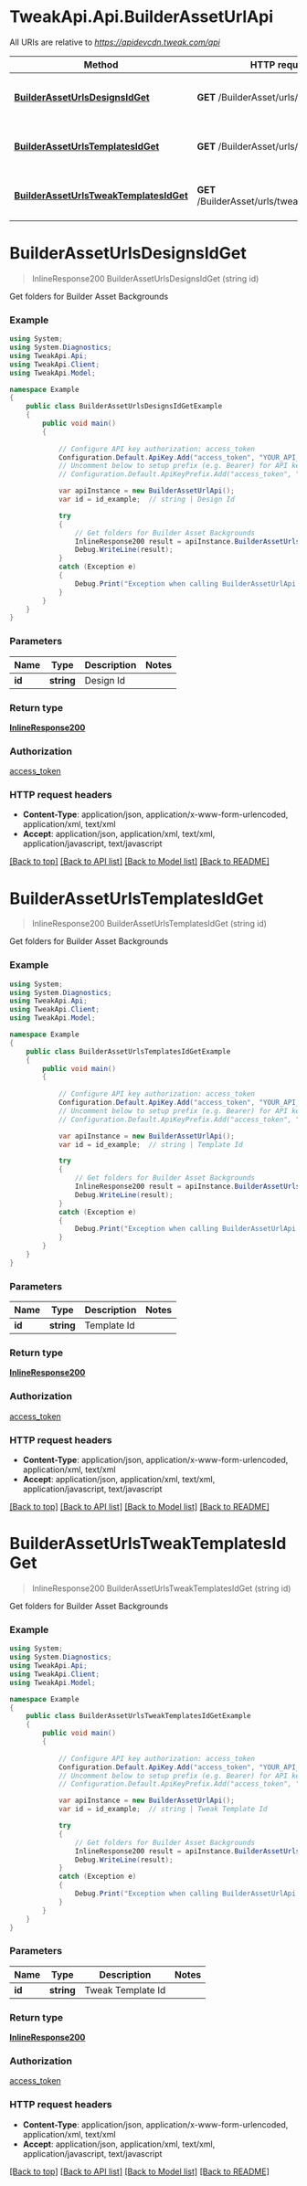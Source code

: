 # TweakApi.Api.BuilderAssetUrlApi

All URIs are relative to *https://apidevcdn.tweak.com/api*

Method | HTTP request | Description
------------- | ------------- | -------------
[**BuilderAssetUrlsDesignsIdGet**](BuilderAssetUrlApi.md#builderasseturlsdesignsidget) | **GET** /BuilderAsset/urls/designs/{id} | Get folders for Builder Asset Backgrounds
[**BuilderAssetUrlsTemplatesIdGet**](BuilderAssetUrlApi.md#builderasseturlstemplatesidget) | **GET** /BuilderAsset/urls/templates/{id} | Get folders for Builder Asset Backgrounds
[**BuilderAssetUrlsTweakTemplatesIdGet**](BuilderAssetUrlApi.md#builderasseturlstweaktemplatesidget) | **GET** /BuilderAsset/urls/tweakTemplates/{id} | Get folders for Builder Asset Backgrounds


<a name="builderasseturlsdesignsidget"></a>
# **BuilderAssetUrlsDesignsIdGet**
> InlineResponse200 BuilderAssetUrlsDesignsIdGet (string id)

Get folders for Builder Asset Backgrounds

### Example
```csharp
using System;
using System.Diagnostics;
using TweakApi.Api;
using TweakApi.Client;
using TweakApi.Model;

namespace Example
{
    public class BuilderAssetUrlsDesignsIdGetExample
    {
        public void main()
        {
            
            // Configure API key authorization: access_token
            Configuration.Default.ApiKey.Add("access_token", "YOUR_API_KEY");
            // Uncomment below to setup prefix (e.g. Bearer) for API key, if needed
            // Configuration.Default.ApiKeyPrefix.Add("access_token", "Bearer");

            var apiInstance = new BuilderAssetUrlApi();
            var id = id_example;  // string | Design Id

            try
            {
                // Get folders for Builder Asset Backgrounds
                InlineResponse200 result = apiInstance.BuilderAssetUrlsDesignsIdGet(id);
                Debug.WriteLine(result);
            }
            catch (Exception e)
            {
                Debug.Print("Exception when calling BuilderAssetUrlApi.BuilderAssetUrlsDesignsIdGet: " + e.Message );
            }
        }
    }
}
```

### Parameters

Name | Type | Description  | Notes
------------- | ------------- | ------------- | -------------
 **id** | **string**| Design Id | 

### Return type

[**InlineResponse200**](InlineResponse200.md)

### Authorization

[access_token](../README.md#access_token)

### HTTP request headers

 - **Content-Type**: application/json, application/x-www-form-urlencoded, application/xml, text/xml
 - **Accept**: application/json, application/xml, text/xml, application/javascript, text/javascript

[[Back to top]](#) [[Back to API list]](../README.md#documentation-for-api-endpoints) [[Back to Model list]](../README.md#documentation-for-models) [[Back to README]](../README.md)

<a name="builderasseturlstemplatesidget"></a>
# **BuilderAssetUrlsTemplatesIdGet**
> InlineResponse200 BuilderAssetUrlsTemplatesIdGet (string id)

Get folders for Builder Asset Backgrounds

### Example
```csharp
using System;
using System.Diagnostics;
using TweakApi.Api;
using TweakApi.Client;
using TweakApi.Model;

namespace Example
{
    public class BuilderAssetUrlsTemplatesIdGetExample
    {
        public void main()
        {
            
            // Configure API key authorization: access_token
            Configuration.Default.ApiKey.Add("access_token", "YOUR_API_KEY");
            // Uncomment below to setup prefix (e.g. Bearer) for API key, if needed
            // Configuration.Default.ApiKeyPrefix.Add("access_token", "Bearer");

            var apiInstance = new BuilderAssetUrlApi();
            var id = id_example;  // string | Template Id

            try
            {
                // Get folders for Builder Asset Backgrounds
                InlineResponse200 result = apiInstance.BuilderAssetUrlsTemplatesIdGet(id);
                Debug.WriteLine(result);
            }
            catch (Exception e)
            {
                Debug.Print("Exception when calling BuilderAssetUrlApi.BuilderAssetUrlsTemplatesIdGet: " + e.Message );
            }
        }
    }
}
```

### Parameters

Name | Type | Description  | Notes
------------- | ------------- | ------------- | -------------
 **id** | **string**| Template Id | 

### Return type

[**InlineResponse200**](InlineResponse200.md)

### Authorization

[access_token](../README.md#access_token)

### HTTP request headers

 - **Content-Type**: application/json, application/x-www-form-urlencoded, application/xml, text/xml
 - **Accept**: application/json, application/xml, text/xml, application/javascript, text/javascript

[[Back to top]](#) [[Back to API list]](../README.md#documentation-for-api-endpoints) [[Back to Model list]](../README.md#documentation-for-models) [[Back to README]](../README.md)

<a name="builderasseturlstweaktemplatesidget"></a>
# **BuilderAssetUrlsTweakTemplatesIdGet**
> InlineResponse200 BuilderAssetUrlsTweakTemplatesIdGet (string id)

Get folders for Builder Asset Backgrounds

### Example
```csharp
using System;
using System.Diagnostics;
using TweakApi.Api;
using TweakApi.Client;
using TweakApi.Model;

namespace Example
{
    public class BuilderAssetUrlsTweakTemplatesIdGetExample
    {
        public void main()
        {
            
            // Configure API key authorization: access_token
            Configuration.Default.ApiKey.Add("access_token", "YOUR_API_KEY");
            // Uncomment below to setup prefix (e.g. Bearer) for API key, if needed
            // Configuration.Default.ApiKeyPrefix.Add("access_token", "Bearer");

            var apiInstance = new BuilderAssetUrlApi();
            var id = id_example;  // string | Tweak Template Id

            try
            {
                // Get folders for Builder Asset Backgrounds
                InlineResponse200 result = apiInstance.BuilderAssetUrlsTweakTemplatesIdGet(id);
                Debug.WriteLine(result);
            }
            catch (Exception e)
            {
                Debug.Print("Exception when calling BuilderAssetUrlApi.BuilderAssetUrlsTweakTemplatesIdGet: " + e.Message );
            }
        }
    }
}
```

### Parameters

Name | Type | Description  | Notes
------------- | ------------- | ------------- | -------------
 **id** | **string**| Tweak Template Id | 

### Return type

[**InlineResponse200**](InlineResponse200.md)

### Authorization

[access_token](../README.md#access_token)

### HTTP request headers

 - **Content-Type**: application/json, application/x-www-form-urlencoded, application/xml, text/xml
 - **Accept**: application/json, application/xml, text/xml, application/javascript, text/javascript

[[Back to top]](#) [[Back to API list]](../README.md#documentation-for-api-endpoints) [[Back to Model list]](../README.md#documentation-for-models) [[Back to README]](../README.md)

